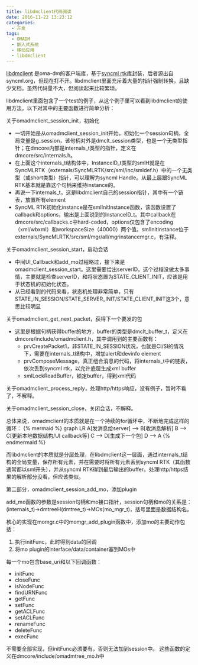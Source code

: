 ```yaml
---
title: libdmclient代码阅读
date: 2016-11-22 13:23:12
categories:
  - 开发
tags:
  - OMADM
  - 嵌入式系统
  - 移动应用
  - libdmclient
---
```

[libdmclient](https://github.com/01org/libdmclient) 是oma-dm的客户端库，基于[syncml rtk](https://sourceforge.net/projects/syncml-ctoolkit/)库封装，后者源出自syncml.org，但现在打不开。libdmclient里面充斥着大量的指针强制转换，且缺少文档。虽然代码量不大，但阅读起来比较繁琐。

libdmclient里面包含了一个test的例子，从这个例子里可以看到libdmclient的使用方法，以下对其中的主要函数进行简单分析：

关于omadmclient_session_init，初始化

* 一切开始是从omadmclient_session_init开始，初始化一个session句柄，全局变量是g_session，该句柄对外是dmclt_session类型，也是一个无类型指针；在dmcore内部是internals_t类型的指针，定义在dmcore/src/internals.h。
* 在上面这个internals_t结构体中，InstanceID_t类型的smlH就是在SyncMLRTK（externals/SyncMLRTK/src/sml/inc/smldef.h）中的一个无类型（或short类型）指针，可以理解为syncml Handle。从最上层跟SyncML RTK基本就是靠这个句柄来维持instance的。
* 再说一下internals_t，这是libdmclient自己的session指针，其中有一个链表，放置所有element
* SyncML RTK初始化instance是在smlInitInstance函数，该函数设置了callback和options，输出是上面说到的InstanceID_t。其中callback在dmcore/src/callbacks.c中hard-coded，options仅包含了encoding（xml/wbxml）和workspaceSize（40000）两个值。smlInitInstance位于externals/SyncMLRTK/src/sml/mgr/all/mgrinstancemgr.c，有注释。

关于omadmclient_session_start，启动会话

* 中间UI_Callback和add_mo过程略过，接下来是omadmclient_session_start。这里需要给出serverID。这个过程没做太多事情，主要就是检查serverID，和将状态置为STATE_CLIENT_INIT，应该是用于状态机的初始化状态。
* 从已经看到的代码来看，状态机处理非常简单，只有STATE_IN_SESSION/STATE_SERVER_INIT/STATE_CLIENT_INIT这3个，意思比较明显

关于omadmclient_get_next_packet，获得下一个要发的包

* 这里是根据句柄获得buffer的地方，buffer的类型是dmclt_buffer_t，定义在dmcore/include/omadmclient.h，其中调用到的主要函数有：
    * prvCreatePacket1，非STATE_IN_SESSION状况，也就是CI/SI的情况下，需要在internals_t结构中，增加alert和devinfo element
    * prvComposeMessage，真正组合消息的代码，将internals_t中的链表，依次丢到syncml rtk，以允许底层生成xml buffer
    * smlLockReadBuffer，锁定buffer，得到xml代码

关于omadmclient_process_reply，处理http/https响应，没有例子，暂时不看了，不解释。

关于omadmclient_session_close，关闭会话，不解释。

总体来说，omadmclient的本质就是在一个持续的for循环中，不断地完成这样的循环：
{% mermaid %}
graph LR
  A[发消息给server] --> B[收消息解析]
  B --> C[更新本地数据结构/UI callback等]
  C --> D[生成下一个包]
  D --> A
{% endmermaid %}

而libdmclient的本质就是分层处理，在libdmclient这一层面，通过internals_t结构的全局变量，保存所有元素，并在需要时将所有元素丢到syncml RTK（其函数通常都以sml开头），并从syncml RTK得到最后输出的buffer。处理http/https结果的解析部分没看，但应该类似。

第二部分，omadmclient_session_add_mo，添加plugin

add_mo函数的参数是session句柄和mo接口指针，session句柄和mo的关系是：(internals_t)->dmtreeH(dmtree_t)->MOs(mo_mgr_t)，括号里面是数据结构名。

核心的实现在momgr.c中的momgr_add_plugin函数中，添加mo的主要动作包括：

1. 执行initFunc，此时得到data的回调
2. 将mo plugin的interface/data/container塞到MOs中

每一个mo包含base_uri和以下回调函数：
* initFunc
* closeFunc
* isNodeFunc
* findURNFunc
* getFunc
* setFunc
* getACLFunc
* setACLFunc
* renameFunc
* deleteFunc
* execFunc

不需要全部实现，但initFunc必须要有，否则无法加到session中。
这些函数的定义在dmcore/include/omadmtree_mo.h中
